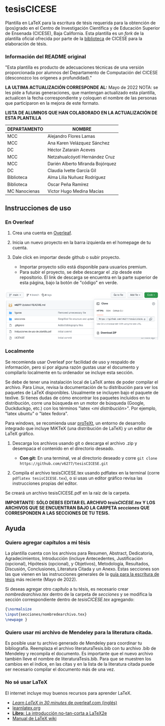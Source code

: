 # tesisCICESE
Plantilla en LaTeX para la escritura de tésis requerida para la obtención de (pos)grado en el Centro de Investigación Científica y de Educación Superior de Ensenada (CICESE), Baja California. Esta plantilla es un *fork* de la plantilla oficial ofrecida por parte de la [biblioteca][biblio-cicese] de CICESE para la elaboración de tésis. 


### Información del README original
"Esta plantilla es producto de adecuaciones técnicas de una versión proporcionada por alumnos del Departamento de Computación del CICESE (desconozco los orígenes a profundidad)."

**LA ULTIMA ACTUALIZACIÓN CORRESPONDE AL:** Mayo de 2022
NOTA: se les pide a futuras generaciones, que mantengan actualizado esta plantilla, actualicen la fecha correspondiente y coloquen el nombre de las personas que participaron en la mejora de este formato.

**LISTA DE ALUMNOS QUE HAN COLABORADO EN LA ACTUALIZACIÓN DE ESTA PLANTILLA**

| DEPARTAMENTO | NOMBRE                 |
|--------------|------------------------|
| MCC | Alejandro Flores Lamas |  
| MCC | Ana Karen Velázquez Sánchez |  
| DC | Héctor Zatarain Aceves |
| MCC | Netzahualcóyotl Hernández Cruz |
| MCC	| Darién Alberto Miranda Bojórquez |
| DC | Claudia Ivette García Gil |
| Biblioteca | Alma Lilia Nuñuez Rodríguez |
| Biblioteca | Oscar Peña Ramírez |
| MC Nanocienas | Victor Hugo Medina Macias |
  

## Instrucciones de uso

### En Overleaf
1. Crea una cuenta en [Overleaf][overleaf].

2. Inicia un nuevo proyecto en la barra izquierda en el homepage de tu cuenta.

3. Dale click en importar desde github o subir proyecto.
   * Importar proyecto sólo está disponible para usuarios premium.
   * Para subir el proyecto, se debe descargar el .zip desde este repositorio. El link de descarga se encuentra en la parte superior de esta página, bajo la botón de "código" en verde.

![Posición del link de descarga](./figuras/descarga.png)

### Localmente
Se recomienda usar Overleaf por facilidad de uso y respaldo de información, pero si por alguna razón gustas usar el documento y compilarlo localmente en tu ordenador se incluye esta sección. 

Se debe de tener una instalación local de LaTeX antes de poder compilar el archivo. Para Linux, revisa la documentación de tu distribución para ver los paquetes de LaTeX disponibles. Usualmente se incluyen bajo el paquete de texlive. Si tienes dudas de cómo encontrar los paquetes incluidos en tu distribución, corre una búsqueda en un motor de búsqueda (Google, Duckduckgo, etc.) con los términos "latex \<*mi distribución*\>". Por ejemplo, "latex ubuntu" o "latex fedora". 

Para windows, se recomienda usar [proTeXt][protext], un entorno de desarrollo integrado que incluye MiKTeX (una distribución de LaTeX) y un editor de LaTeX gráfico. 

1. Descarga los archivos usando git o descarga el archivo .zip y desempaca el contenido en el directorio deseado.
   * **Con git:** En una terminal, ve al directorio deseado y corre `git clone https://github.com/v6277/tesisCICESE.git`

2. Compila el archivo tesisCICESE.tex usando pdflatex en la terminal (corre `pdflatex tesisCICESE.tex`), o si usas un editor gráfico revisa las instrucciones propias del editor.

Se creará un archivo tesisCICESE.pdf en la raíz de la carpeta.

**IMPORTANTE: SÓLO DEBES EDITAR EL ARCHIVO *tesisCICESE.tex* Y LOS ARCHIVOS QUE SE ENCUENTRAN BAJO LA CARPETA *secciones* QUE CORRESPONDEN A LAS SECCIONES DE TU TESIS.**

## Ayuda
### Quiero agregar capítulos a mi tésis
La plantilla cuenta con los archivos para Resumen, Abstract, Dedicatoria, Agradecimientos, Introducción (incluye Antecedentes, Justificación (opcional), Hipótesis (opcional), y Objetivos), Metodología, Resultados, Discusión, Conclusiones, Literatura Citada y un Anexo. Estas secciones son las que vienen en las instrucciones generales de la [guía para la escritura de tésis][guiaTesis] más reciente (Mayo de 2022). 

Si deseas agregar otro capítulo a tu tésis, es necesario crear *nombredearchivo.tex* dentro de la carpeta de *secciones* y se modifica la sección correspondiente dentro de *tesisCICESE.tex* agregando: 
```tex
{\normalsize 
\input{secciones/nombredearchivo.tex}
\newpage }
```


### Quiero usar mi archivo de Mendeley para la literatura citada.
Es posible usar tu archivo generado de Mendeley para coordinar tu bibliografía. Reemplaza el archivo literaturaTesis.bib con tu archivo .bib de Mendeley y recompila el documento. Es importante que el nuevo archivo también lleve el nombre de literaturaTesis.bib. Para que se muestren los cambios en el índice, en las citas y en la lista de la literatura citada puede ser necesario compilar el documento más de una vez. 

### No sé usar LaTeX
El internet incluye muy buenos recursos para aprender LaTeX.

* [*Learn LaTeX in 30 minutes* de overleaf.com (inglés)][learnlatexoverleaf]
* [learnlatex.org][learnlatex]
* [**Libro:** La introducción no-tan-corta a LaTeX2e][learnlatex2e]
* [Manual de LaTeX wiki][latexwiki]

[biblio-cicese]: https://biblioteca.cicese.mx/
[overleaf]: https://www.overleaf.com/
[protext]: https://tug.org/protext/
[guiaTesis]: ./guia_tesis_04-20-2022.docx
[learnlatexoverleaf]: https://es.overleaf.com/learn/latex/Learn_LaTeX_in_30_minutes
[learnlatex]:https://www.learnlatex.org/es/
[learnlatex2e]: https://lorca.act.uji.es/curso/latex/documento/lshort-a4.pdf
[latexwiki]: https://es.wikibooks.org/wiki/Manual_de_LaTeX